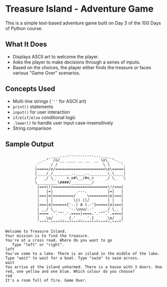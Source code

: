 # Treasure Island - Adventure Game

This is a simple text-based adventure game built on Day 3 of the 100 Days of Python course.

## What It Does

- Displays ASCII art to welcome the player.
- Asks the player to make decisions through a series of inputs.
- Based on the choices, the player either finds the treasure or faces various "Game Over" scenarios.

## Concepts Used

- Multi-line strings (`'''` for ASCII art)
- `print()` statements
- `input()` for user interaction
- `if/elif/else` conditional logic
- `.lower()` to handle user input case-insensitively
- String comparison

## Sample Output

```
                    ____...------------...____
               _.-"` /o/__ ____ __ __  __ \o\_`"-._
             .'     / /                    \ \     '.
             |=====/o/======================\o\=====|
             |____/_/________..____..________\_\____|
             /   _/ \_     <_o#\__/#o_>     _/ \_   \
             \_________\####/_________/
              |===\!/========================\!/===|
              |   |=|          .---.         |=|   |
              |===|o|=========/     \========|o|===|
              |   | |         \() ()/        | |   |
              |===|o|======{'-.) A (.-'}=====|o|===|
              | __/ \__     '-.\uuu/.-'    __/ \__ |
              |==== .'.'^'.'.====|====.'.'^'.'.====|
              |  _\o/   __  {.' __  '.} _   _\o/  _|
              `""""-""""""""""""""""""""""""""-""""`

Welcome to Treasure Island.
Your mission is to find the treasure.
You're at a cross road. Where do you want to go
   Type "left" or "right".
left
You've come to a lake. There is an island in the middle of the lake. Type "wait" to wait for a boat. Type "swim" to swim across.
wait
You arrive at the island unharmed. There is a house with 3 doors. One red, one yellow and one blue. Which colour do you choose?
red
It's a room full of fire. Game Over.
```